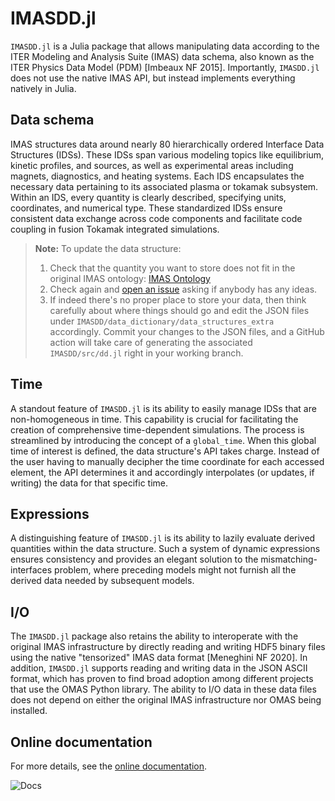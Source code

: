 # IMASDD.jl

`IMASDD.jl` is a Julia package that allows manipulating data according to the ITER Modeling and Analysis Suite (IMAS) data schema, also known as the ITER Physics Data Model (PDM) [Imbeaux NF 2015]. Importantly, `IMASDD.jl` does not use the native IMAS API, but instead implements everything natively in Julia.

## Data schema

IMAS structures data around nearly 80 hierarchically ordered Interface Data Structures (IDSs). These IDSs span various modeling topics like equilibrium, kinetic profiles, and sources, as well as experimental areas including magnets, diagnostics, and heating systems. Each IDS encapsulates the necessary data pertaining to its associated plasma or tokamak subsystem. Within an IDS, every quantity is clearly described, specifying units, coordinates, and numerical type. These standardized IDSs ensure consistent data exchange across code components and facilitate code coupling in fusion Tokamak integrated simulations.

> **Note:** To update the data structure:
>
> 1. Check that the quantity you want to store does not fit in the original IMAS ontology: [IMAS Ontology](https://gafusion.github.io/omas/schema.html)
> 2. Check again and [open an issue](https://github.com/ProjectTorreyPines/IMASDD.jl/issues) asking if anybody has any ideas.
> 3. If indeed there's no proper place to store your data, then think carefully about where things should go and edit the JSON files under `IMASDD/data_dictionary/data_structures_extra` accordingly. Commit your changes to the JSON files, and a GitHub action will take care of generating the associated `IMASDD/src/dd.jl` right in your working branch.

## Time

A standout feature of `IMASDD.jl` is its ability to easily manage IDSs that are non-homogeneous in time. This capability is crucial for facilitating the creation of comprehensive time-dependent simulations. The process is streamlined by introducing the concept of a `global_time`. When this global time of interest is defined, the data structure's API takes charge. Instead of the user having to manually decipher the time coordinate for each accessed element, the API determines it and accordingly interpolates (or updates, if writing) the data for that specific time.

## Expressions

A distinguishing feature of `IMASDD.jl` is its ability to lazily evaluate derived quantities within the data structure. Such a system of dynamic expressions ensures consistency and provides an elegant solution to the mismatching-interfaces problem, where preceding models might not furnish all the derived data needed by subsequent models.

## I/O

The `IMASDD.jl` package also retains the ability to interoperate with the original IMAS infrastructure by directly reading and writing HDF5 binary files using the native "tensorized" IMAS data format [Meneghini NF 2020]. In addition, `IMASDD.jl` supports reading and writing data in the JSON ASCII format, which has proven to find broad adoption among different projects that use the OMAS Python library. The ability to I/O data in these data files does not depend on either the original IMAS infrastructure nor OMAS being installed.

## Online documentation

For more details, see the [online documentation](https://projecttorreypines.github.io/IMASDD.jl/dev).

![Docs](https://github.com/ProjectTorreyPines/IMASDD.jl/actions/workflows/make_docs.yml/badge.svg)
